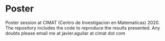 # Poster
Poster session at CIMAT (Centro de Investigacion en Matematicas) 2020. The repository includes the code to reproduce the results presented. Any doubts please email me at javier.aguilar at cimat dot com 
